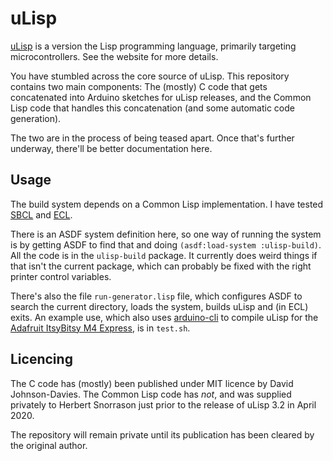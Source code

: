 # uLisp

[uLisp](http://www.ulisp.com) is a version the Lisp programming language,
primarily targeting microcontrollers. See the website for more details.

You have stumbled across the core source of uLisp. This repository contains two
main components: The (mostly) C code that gets concatenated into Arduino
sketches for uLisp releases, and the Common Lisp code that handles this
concatenation (and some automatic code generation).

The two are in the process of being teased apart. Once that's further underway,
there'll be better documentation here.

## Usage

The build system depends on a Common Lisp implementation. I have tested
[SBCL](http://sbcl.org) and [ECL](https://common-lisp.net/project/ecl/).

There is an ASDF system definition here, so one way of running the system is by
getting ASDF to find that and doing `(asdf:load-system :ulisp-build)`. All the
code is in the `ulisp-build` package. It currently does weird things if that
isn't the current package, which can probably be fixed with the right printer
control variables.

There's also the file `run-generator.lisp` file, which configures ASDF to search
the current directory, loads the system, builds uLisp and (in ECL) exits. An
example use, which also uses [arduino-cli][arduino] to compile uLisp for the
[Adafruit ItsyBitsy M4 Express][itsym4], is in `test.sh`.

[arduino]: https://arduino.github.io/arduino-cli/
[itsym4]: https://www.adafruit.com/product/3800

## Licencing

The C code has (mostly) been published under MIT licence by David
Johnson-Davies. The Common Lisp code has _not_, and was supplied privately to
Herbert Snorrason just prior to the release of uLisp 3.2 in April 2020.

The repository will remain private until its publication has been cleared by the
original author.
